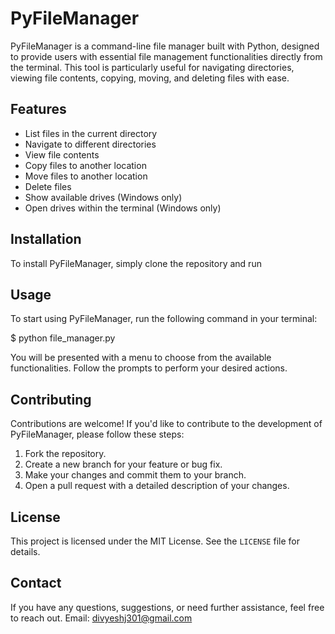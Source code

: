 # PyFileManager

PyFileManager is a command-line file manager built with Python, designed to provide users with essential file management functionalities directly from the terminal. This tool is particularly useful for navigating directories, viewing file contents, copying, moving, and deleting files with ease.

## Features

- List files in the current directory
- Navigate to different directories
- View file contents
- Copy files to another location
- Move files to another location
- Delete files
- Show available drives (Windows only)
- Open drives within the terminal (Windows only)

## Installation

To install PyFileManager, simply clone the repository and run 


## Usage

To start using PyFileManager, run the following command in your terminal:

 $ python file_manager.py


You will be presented with a menu to choose from the available functionalities. Follow the prompts to perform your desired actions.

## Contributing

Contributions are welcome! If you'd like to contribute to the development of PyFileManager, please follow these steps:

1. Fork the repository.
2. Create a new branch for your feature or bug fix.
3. Make your changes and commit them to your branch.
4. Open a pull request with a detailed description of your changes.

## License

This project is licensed under the MIT License. See the `LICENSE` file for details.

## Contact

If you have any questions, suggestions, or need further assistance, feel free to reach out.
Email: divyeshj301@gmail.com




